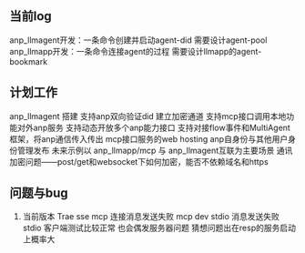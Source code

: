 ## 当前log
anp_llmagent开发：一条命令创建并启动agent-did
    需要设计agent-pool
anp_llmapp开发：一条命令连接agent的过程
    需要设计llmapp的agent-bookmark


## 计划工作

anp_llmagent 搭建
    支持anp双向验证did 建立加密通道
    支持mcp接口调用本地功能对外anp服务
    支持动态开放多个anp能力接口
    支持对接flow事件和MultiAgent框架，将anp通信传入传出
mcp接口服务的web hosting
anp自身份与其他用户身份管理发布
未来示例以 anp_llmapp/mcp 与 anp_llmagent互联为主要场景
通讯加密问题——post/get和websocket下如何加密，能否不依赖域名和https

## 问题与bug

1. 当前版本
    Trae sse mcp 连接消息发送失败
    mcp dev stdio 消息发送失败
    stdio 客户端测试比较正常 也会偶发服务器问题
    猜想问题出在resp的服务启动上概率大